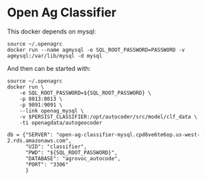 Open Ag Classifier
==================

This docker depends on mysql:

    source ~/.openagrc
    docker run --name agmysql -e SQL_ROOT_PASSWORD=PASSWORD -v agmysql:/var/lib/mysql -d mysql

And then can be started with:

    source ~/.openagrc
    docker run \
        -e SQL_ROOT_PASSWORD=${SQL_ROOT_PASSWORD} \
        -p 8013:8013 \
        -p 9091:9091 \
        --link openag_mysql \
        -v $PERSIST_CLASSIFIER:/opt/autocoder/src/model/clf_data \
        -ti openagdata/autogeocoder

```
db = {"SERVER": "open-ag-classifier-mysql.cpd6ve6te6op.us-west-2.rds.amazonaws.com",
      "UID": "classifier",
      "PWD": "${SQL_ROOT_PASSWORD}",
      "DATABASE": "agrovoc_autocode",
      "PORT": "3306"
      }
```
